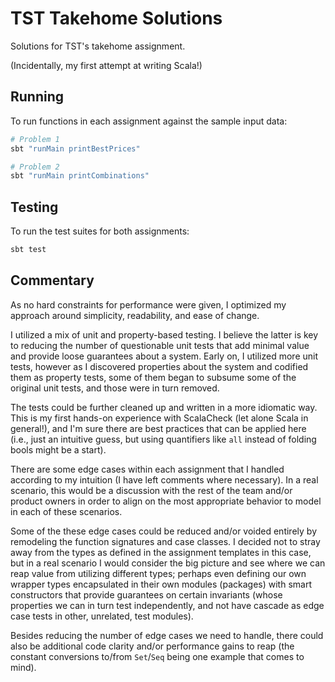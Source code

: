 # TST Takehome Solutions

Solutions for TST's takehome assignment.

(Incidentally, my first attempt at writing Scala!)

## Running

To run functions in each assignment against the sample input data:

```bash
# Problem 1
sbt "runMain printBestPrices"

# Problem 2
sbt "runMain printCombinations"
```

## Testing

To run the test suites for both assignments:

```bash
sbt test
```

## Commentary

As no hard constraints for performance were given, I optimized my approach around simplicity, readability, and ease of change.

I utilized a mix of unit and property-based testing. I believe the latter is key to reducing the number of questionable unit tests that add minimal value and provide loose guarantees about a system. Early on, I utilized more unit tests, however as I discovered properties about the system and codified them as property tests, some of them began to subsume some of the original unit tests, and those were in turn removed.

The tests could be further cleaned up and written in a more idiomatic way. This is my first hands-on experience with ScalaCheck (let alone Scala in general!), and I'm sure there are best practices that can be applied here (i.e., just an intuitive guess, but using quantifiers like `all` instead of folding bools might be a start).

There are some edge cases within each assignment that I handled according to my intuition (I have left comments where necessary). In a real scenario, this would be a discussion with the rest of the team and/or product owners in order to align on the most appropriate behavior to model in each of these scenarios. 

Some of the these edge cases could be reduced and/or voided entirely by remodeling the function signatures and case classes. I decided not to stray away from the types as defined in the assignment templates in this case, but in a real scenario I would consider the big picture and see where we can reap value from utilizing different types; perhaps even defining our own wrapper types encapsulated in their own modules (packages) with smart constructors that provide guarantees on certain invariants (whose properties we can in turn test independently, and not have cascade as edge case tests in other, unrelated, test modules).

Besides reducing the number of edge cases we need to handle, there could also be additional code clarity and/or performance gains to reap (the constant conversions to/from `Set`/`Seq` being one example that comes to mind).
